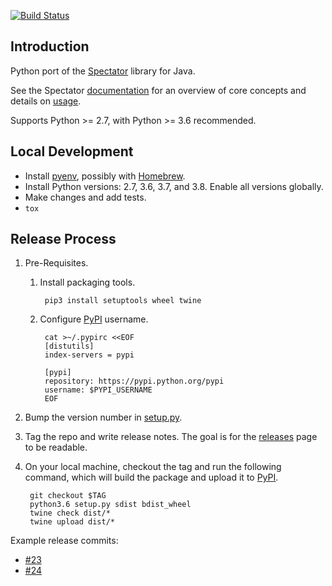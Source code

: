 
[![Build Status](https://travis-ci.org/Netflix/spectator-py.svg)](https://travis-ci.org/Netflix/spectator-py/builds)

## Introduction

Python port of the [Spectator] library for Java.

See the Spectator [documentation] for an overview of core concepts and details on [usage].

Supports Python >= 2.7, with Python >= 3.6 recommended.

[Spectator]: https://github.com/Netflix/spectator/
[documentation]: https://netflix.github.io/atlas-docs/spectator/
[usage]: https://netflix.github.io/atlas-docs/spectator/lang/py/usage/

## Local Development

* Install [pyenv](https://github.com/pyenv/pyenv), possibly with [Homebrew](https://brew.sh/).
* Install Python versions: 2.7, 3.6, 3.7, and 3.8. Enable all versions globally.
* Make changes and add tests.
* `tox`

## Release Process

1. Pre-Requisites.

    1. Install packaging tools.

            pip3 install setuptools wheel twine

    1. Configure [PyPI] username.

            cat >~/.pypirc <<EOF
            [distutils]
            index-servers = pypi

            [pypi]
            repository: https://pypi.python.org/pypi
            username: $PYPI_USERNAME
            EOF

1. Bump the version number in [setup.py](./setup.py).

1. Tag the repo and write release notes. The goal is for the [releases] page to be readable.

1. On your local machine, checkout the tag and run the following command, which will build the
package and upload it to [PyPI].

        git checkout $TAG
        python3.6 setup.py sdist bdist_wheel
        twine check dist/*
        twine upload dist/*

Example release commits:

* [#23](https://github.com/Netflix/spectator-py/commit/5f8ed9dc14ff97315bf579c8d431a00a17037fc0)
* [#24](https://github.com/Netflix/spectator-py/commit/10bf2d0345175f014035d36adb15e2d6ae69e10c)

[PyPI]: https://pypi.org/project/netflix-spectator-py/
[releases]: https://github.com/Netflix/spectator-py/releases
